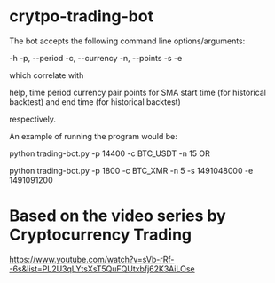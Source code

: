 # crytpo-trading-bot
The bot accepts the following command line options/arguments:

-h 
-p, --period
-c, --currency
-n, --points
-s
-e

which correlate with

help,
time period
currency pair
points for SMA
start time (for historical backtest)
and end time (for historical backtest)

respectively.

An example of running the program would be:

python trading-bot.py -p 14400 -c BTC_USDT -n 15                      OR

python trading-bot.py -p 1800 -c BTC_XMR -n 5 -s 1491048000 -e 1491091200

# Based on the video series by Cryptocurrency Trading
https://www.youtube.com/watch?v=sVb-rRf--6s&list=PL2U3qLYtsXsT5QuFQUtxbfj62K3AiLOse

